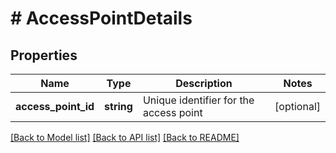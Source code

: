 # # AccessPointDetails

## Properties

Name | Type | Description | Notes
------------ | ------------- | ------------- | -------------
**access_point_id** | **string** | Unique identifier for the access point | [optional]

[[Back to Model list]](../../README.md#models) [[Back to API list]](../../README.md#endpoints) [[Back to README]](../../README.md)

